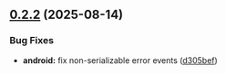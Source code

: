

## [0.2.2](https://github.com/kuatsu/react-native-voicekit/compare/v0.2.1...v0.2.2) (2025-08-14)


### Bug Fixes

* **android:** fix non-serializable error events ([d305bef](https://github.com/kuatsu/react-native-voicekit/commit/d305bef1c1e8e8ec42f834b7fd7aea21b843ba67))